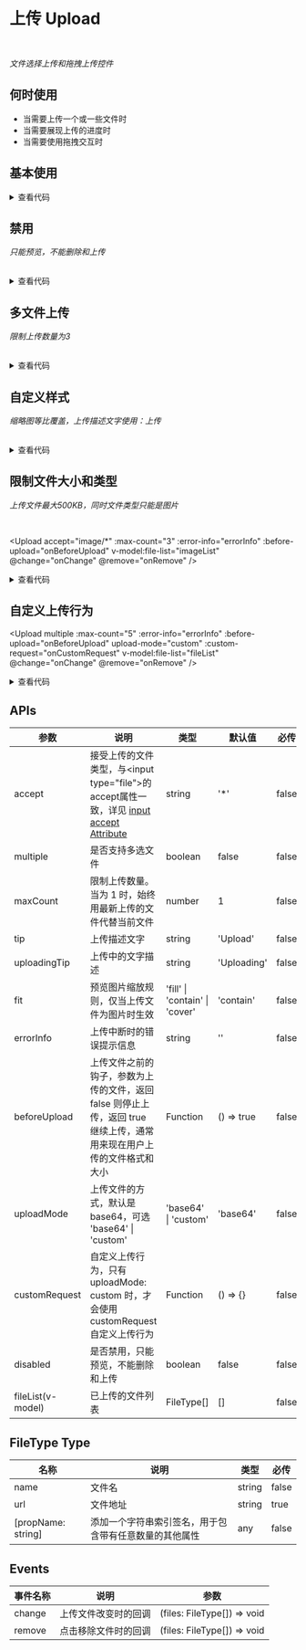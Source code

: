# 上传 Upload

<br/>

*文件选择上传和拖拽上传控件*

## 何时使用

- 当需要上传一个或一些文件时
- 当需要展现上传的进度时
- 当需要使用拖拽交互时

<script setup lang="ts">
import { ref, watchEffect } from 'vue'
const files = ref([])
const fileList = ref([
  {
    name: '1.jpg',
    url: "https://cdn.jsdelivr.net/gh/themusecatcher/resources@0.0.3/1.jpg"
  },
  {
    name: 'Markdown.pdf',
    url: 'https://cdn.jsdelivr.net/gh/themusecatcher/resources@0.0.3/Markdown.pdf'
  }
])
const imageList = ref([
  {
    name: '1.jpg',
    url: "https://cdn.jsdelivr.net/gh/themusecatcher/resources@0.0.3/1.jpg"
  }
])
watchEffect(() => {
  console.log('files:', files.value)
})
watchEffect(() => {
  console.log('fileList:', fileList.value)
})
watchEffect(() => {
  console.log('imageList:', imageList.value)
})
const errorInfo = ref('') // 上传错误提示信息
function onBeforeUpload (file: File) {
  const acceptTypes = ['image/jpg', 'image/jpeg', 'image/png']
  if (file.size > 500 * 1024) { // 文件大于 500KB 时取消上传
    errorInfo.value = '文件必须小于500KB'
    return false
  }
  if (!acceptTypes.includes(file.type)) { // 继续上传
    errorInfo.value = '只能上传jpg、jpeg、png格式的文件'
    return false // 停止上传
  }
  return true
}
function onCustomRequest (file: File) {
  return new Promise((resolve, reject) => {
    setTimeout(() => { // 模拟接口调用返回name和url
      const res = {
        name: '1.jpg',
        url: 'https://cdn.jsdelivr.net/gh/themusecatcher/resources@0.0.3/1.jpg'
      }
      if (res) {
        resolve(res)
      } else {
        reject('upload request fail ...')
      }
    }, 1000)
  })
}
function onChange (files: object[]) {
  console.log('change:', files)
}
function onRemove (file: object) {
  console.log('remove:', file)
}
</script>

## 基本使用

<Upload v-model:file-list="files" />

<details>
<summary>查看代码</summary>

```vue
<script setup lang="ts">
import { ref, watchEffect } from 'vue'
const files = ref([])
watchEffect(() => {
  console.log('files:', files.value)
})
</script>
<template>
  <Upload v-model:file-list="files" />
</template>
```

</details>

## 禁用

*只能预览，不能删除和上传*

<br/>

<Upload disabled v-model:file-list="imageList" />

<details>
<summary>查看代码</summary>

```vue
<script setup lang="ts">
import { ref } from 'vue'
const imageList = ref([
  {
    name: '1.jpg',
    url: "https://cdn.jsdelivr.net/gh/themusecatcher/resources@0.0.3/1.jpg"
  }
])
</script>
<template>
  <Upload disabled v-model:file-list="imageList" />
</template>
```

</details>

## 多文件上传

*限制上传数量为3*

<br/>

<Upload multiple :max-count="3" v-model:file-list="fileList" />

<details>
<summary>查看代码</summary>

```vue
<script setup lang="ts">
import { ref, watchEffect } from 'vue'
const fileList = ref([
  {
    name: '1.jpg',
    url: "https://cdn.jsdelivr.net/gh/themusecatcher/resources@0.0.3/1.jpg"
  },
  {
    name: 'Markdown.pdf',
    url: 'https://cdn.jsdelivr.net/gh/themusecatcher/resources@0.0.3/Markdown.pdf'
  }
])
watchEffect(() => {
  console.log('fileList:', fileList.value)
})
</script>
<template>
  <Upload multiple :max-count="3" v-model:file-list="fileList" />
</template>
```

</details>

## 自定义样式

*缩略图等比覆盖，上传描述文字使用：上传*

<br/>

<Upload :max-count="3" tip="上传" fit="cover" v-model:file-list="fileList" />

<details>
<summary>查看代码</summary>

```vue
<script setup lang="ts">
import { ref, watchEffect } from 'vue'
const fileList = ref([
  {
    name: '1.jpg',
    url: "https://cdn.jsdelivr.net/gh/themusecatcher/resources@0.0.3/1.jpg"
  },
  {
    name: 'Markdown.pdf',
    url: 'https://cdn.jsdelivr.net/gh/themusecatcher/resources@0.0.3/Markdown.pdf'
  }
])
watchEffect(() => {
  console.log('fileList:', fileList.value)
})
</script>
<template>
  <Upload :max-count="3" tip="上传" fit="cover" v-model:file-list="fileList" />
</template>
```

</details>

## 限制文件大小和类型

*上传文件最大500KB，同时文件类型只能是图片*

<br/>

<Upload
  accept="image/*"
  :max-count="3"
  :error-info="errorInfo"
  :before-upload="onBeforeUpload"
  v-model:file-list="imageList"
  @change="onChange"
  @remove="onRemove" />

<details>
<summary>查看代码</summary>

```vue
<script setup lang="ts">
import { ref } from 'vue'
const imageList = ref([
  {
    name: '1.jpg',
    url: "https://cdn.jsdelivr.net/gh/themusecatcher/resources@0.0.3/1.jpg"
  }
])
const errorInfo = ref('') // 上传错误提示信息
watchEffect(() => {
  console.log('imageList:', imageList.value)
})
function onBeforeUpload (file: File) {
  const acceptTypes = ['image/jpg', 'image/jpeg', 'image/png']
  if (file.size > 500 * 1024) { // 文件大于 500KB 时取消上传
    errorInfo.value = '文件必须小于500KB'
    return false
  }
  if (!acceptTypes.includes(file.type)) { // 继续上传
    errorInfo.value = '只能上传jpg、jpeg、png格式的文件'
    return false // 停止上传
  }
  return true
}
function onChange (files: object[]) {
  console.log('change:', files)
}
function onRemove (file: object) {
  console.log('remove:', file)
}
</script>
<template>
  <Upload
    accept="image/*"
    :max-count="3"
    :error-info="errorInfo"
    :before-upload="onBeforeUpload"
    v-model:file-list="imageList"
    @change="onChange"
    @remove="onRemove" />
</template>
```

</details>

## 自定义上传行为

<Upload
  multiple
  :max-count="5"
  :error-info="errorInfo"
  :before-upload="onBeforeUpload"
  upload-mode="custom"
  :custom-request="onCustomRequest"
  v-model:file-list="fileList"
  @change="onChange"
  @remove="onRemove" />

<details>
<summary>查看代码</summary>

```vue
<script setup lang="ts">
import { ref } from 'vue'
const fileList = ref([
  {
    name: '1.jpg',
    url: "https://cdn.jsdelivr.net/gh/themusecatcher/resources@0.0.3/1.jpg"
  },
  {
    name: 'Markdown.pdf',
    url: 'https://cdn.jsdelivr.net/gh/themusecatcher/resources@0.0.3/Markdown.pdf'
  }
])
const errorInfo = ref('') // 上传错误提示信息
watchEffect(() => {
  console.log('fileList:', fileList.value)
})
function onBeforeUpload (file: File) {
  const acceptTypes = ['image/jpg', 'image/jpeg', 'image/png']
  if (file.size > 500 * 1024) { // 文件大于 500KB 时取消上传
    errorInfo.value = '文件必须小于500KB'
    return false
  }
  if (!acceptTypes.includes(file.type)) { // 继续上传
    errorInfo.value = '只能上传jpg、jpeg、png格式的文件'
    return false // 停止上传
  }
  return true
}
function onCustomRequest (file: File) {
  return new Promise((resolve, reject) => {
    setTimeout(() => { // 模拟接口调用返回name和url
      const res = {
        name: '1.jpg',
        url: 'https://cdn.jsdelivr.net/gh/themusecatcher/resources@0.0.3/1.jpg'
      }
      if (res) {
        resolve(res)
      } else {
        reject('upload request fail ...')
      }
    }, 1000)
  })
}
function onChange (files: object[]) {
  console.log('change:', files)
}
function onRemove (file: object) {
  console.log('remove:', file)
}
</script>
<template>
  <Upload
    multiple
    :max-count="5"
    :error-info="errorInfo"
    :before-upload="onBeforeUpload"
    upload-mode="custom"
    :custom-request="onCustomRequest"
    v-model:file-list="fileList"
    @change="onChange"
    @remove="onRemove" />
</template>
```

</details>

## APIs

参数 | 说明 | 类型 | 默认值 | 必传
-- | -- | -- | -- | --
accept | 接受上传的文件类型，与\<input type="file">的accept属性一致，详见 [input accept Attribute](https://developer.mozilla.org/zh-CN/docs/Web/HTML/Element/input/file) | string | '*' | false
multiple | 是否支持多选文件 | boolean | false | false
maxCount | 限制上传数量。当为 1 时，始终用最新上传的文件代替当前文件 | number | 1 | false
tip | 上传描述文字 | string | 'Upload' | false
uploadingTip | 上传中的文字描述 | string | 'Uploading' | false
fit | 预览图片缩放规则，仅当上传文件为图片时生效 | 'fill' &#124; 'contain' &#124; 'cover' | 'contain' | false
errorInfo | 上传中断时的错误提示信息 | string | '' | false
beforeUpload | 上传文件之前的钩子，参数为上传的文件，返回 false 则停止上传，返回 true 继续上传，通常用来现在用户上传的文件格式和大小 | Function | () => true | false
uploadMode | 上传文件的方式，默认是 base64，可选 'base64' &#124; 'custom' | 'base64' &#124; 'custom' | 'base64' | false
customRequest | 自定义上传行为，只有 uploadMode: custom 时，才会使用 customRequest 自定义上传行为 | Function | () => {} | false
disabled | 是否禁用，只能预览，不能删除和上传 | boolean | false | false
fileList(v-model) | 已上传的文件列表 | FileType[] | [] | false

## FileType Type

名称 | 说明 | 类型 | 必传
-- | -- | -- | --
name | 文件名 | string | false
url | 文件地址 | string | true
[propName: string] | 添加一个字符串索引签名，用于包含带有任意数量的其他属性 | any | false

## Events

事件名称 | 说明 | 参数
-- | -- | --
change | 上传文件改变时的回调 | (files: FileType[]) => void
remove | 点击移除文件时的回调 | (files: FileType[]) => void
